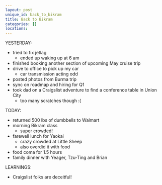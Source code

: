 ```yaml
---
layout: post
unique_id: back_to_bikram
title: Back to Bikram
categories: []
locations: 
---
```


YESTERDAY:
* tried to fix jetlag
  * ended up waking up at 6 am
* finished booking another section of upcoming May cruise trip
* drive to office to pick up my car
  * car transmission acting odd
* posted photos from Burma trip
* sync on roadmap and hiring for Q1
* took dad on a Craigslist adventure to find a conference table in Union City
  * too many scratches though :(

TODAY:
* returned 500 lbs of dumbbells to Walmart
* morning Bikram class
  * super crowded!
* farewell lunch for Yaokai
  * crazy crowded at Little Sheep
  * also overdid it with food
* food coma for 1.5 hours
* family dinner with Yeager, Tzu-Ting and Brian

LEARNINGS:
* Craigslist folks are deceitful!
